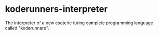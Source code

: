 # koderunners-interpreter
The interpreter of a new esoteric turing complete programming language called "koderunners".

